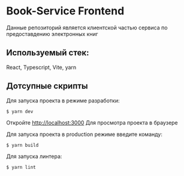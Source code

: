 # Book-Service Frontend

Данные репозиторий является клиентской частью сервиса по предоставдению электронных книг

## Используемый стек:
React, Typescript, Vite, yarn

## Дотсупные скрипты

Для запуска проекта в режиме разработки:

    $ yarn dev

Откройте [http://localhost:3000](http://localhost:3000) Для просмотра проекта в браузере

Для запуска проекта в production режиме введите команду:

    $ yarn build

Для запуска линтера:

    $ yarn lint

